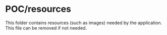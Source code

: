 # POC/resources

This folder contains resources (such as images) needed by the application. This file can
be removed if not needed.
